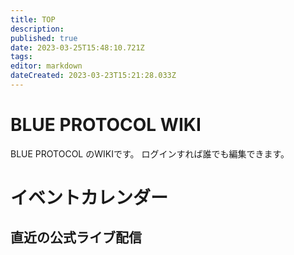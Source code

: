 ```yaml
---
title: TOP
description: 
published: true
date: 2023-03-25T15:48:10.721Z
tags: 
editor: markdown
dateCreated: 2023-03-23T15:21:28.033Z
---
```


# BLUE PROTOCOL WIKI
BLUE PROTOCOL のWIKIです。
ログインすれば誰でも編集できます。

# イベントカレンダー
<div id="calendar"></div>

## 直近の公式ライブ配信
<div id="live"></div>